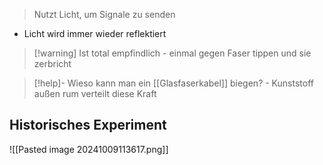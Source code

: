> Nutzt Licht, um Signale zu senden

- Licht wird immer wieder reflektiert

> [!warning] Ist total empfindlich - einmal gegen Faser tippen und sie zerbricht

> [!help]- Wieso kann man ein [[Glasfaserkabel]] biegen? -
> Kunststoff außen rum verteilt diese Kraft
## Historisches Experiment
![[Pasted image 20241009113617.png]]

